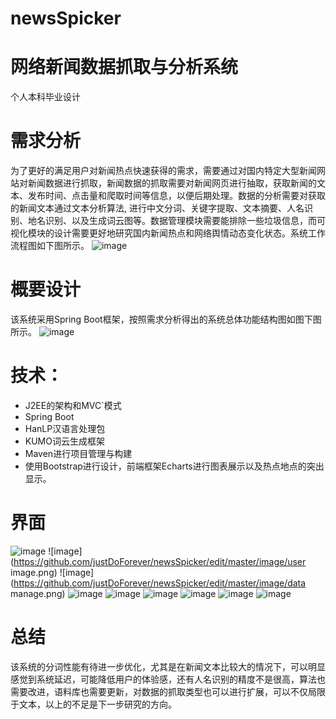 # newsSpicker
 # 网络新闻数据抓取与分析系统
 个人本科毕业设计
 # 需求分析

为了更好的满足用户对新闻热点快速获得的需求，需要通过对国内特定大型新闻网站对新闻数据进行抓取，新闻数据的抓取需要对新闻网页进行抽取，获取新闻的文本、发布时间、点击量和爬取时间等信息，以便后期处理。数据的分析需要对获取的新闻文本通过文本分析算法, 进行中文分词、关键字提取、文本摘要、人名识别、地名识别、以及生成词云图等。数据管理模块需要能排除一些垃圾信息，而可视化模块的设计需要更好地研究国内新闻热点和网络舆情动态变化状态。系统工作流程图如下图所示。
![image](https://github.com/justDoForever/newsSpicker/edit/master/image/flows.png)


# 概要设计
该系统采用Spring Boot框架，按照需求分析得出的系统总体功能结构图如图下图所示。
![image](https://github.com/justDoForever/newsSpicker/edit/master/image/function.png)

# 技术：
- J2EE的架构和MVC`模式
- Spring Boot
- HanLP汉语言处理包
- KUMO词云生成框架
- Maven进行项目管理与构建
- 使用Bootstrap进行设计，前端框架Echarts进行图表展示以及热点地点的突出显示。

# 界面
![image](https://github.com/justDoForever/newsSpicker/edit/master/image/login.png)
![image](https://github.com/justDoForever/newsSpicker/edit/master/image/user image.png)
![image](https://github.com/justDoForever/newsSpicker/edit/master/image/data manage.png)
![image](https://github.com/justDoForever/newsSpicker/edit/master/image/picker.png)
![image](https://github.com/justDoForever/newsSpicker/edit/master/image/topk.png)
![image](https://github.com/justDoForever/newsSpicker/edit/master/image/ciyuntu.png)
![image](https://github.com/justDoForever/newsSpicker/edit/master/image/where.png)
![image](https://github.com/justDoForever/newsSpicker/edit/master/image/position.png)
![image](https://github.com/justDoForever/newsSpicker/edit/master/image/tuijian.png)


# 总结
该系统的分词性能有待进一步优化，尤其是在新闻文本比较大的情况下，可以明显感觉到系统延迟，可能降低用户的体验感，还有人名识别的精度不是很高，算法也需要改进，语料库也需要更新，对数据的抓取类型也可以进行扩展，可以不仅局限于文本，以上的不足是下一步研究的方向。
